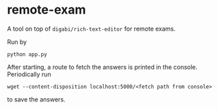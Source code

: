 # remote-exam

A tool on top of `digabi/rich-text-editor` for remote exams.

Run by
```
python app.py
```
After starting, a route to
fetch the answers is printed in the console.
Periodically run
```
wget --content-disposition localhost:5000/<fetch path from console>
```
to save the answers.
